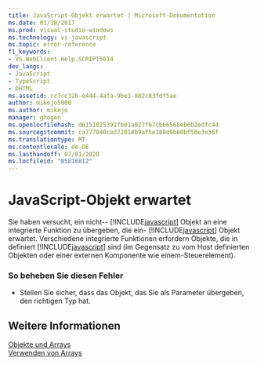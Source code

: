 ```yaml
---
title: JavaScript-Objekt erwartet | Microsoft-Dokumentation
ms.date: 01/18/2017
ms.prod: visual-studio-windows
ms.technology: vs-javascript
ms.topic: error-reference
f1_keywords:
- VS.WebClient.Help.SCRIPT5014
dev_langs:
- JavaScript
- TypeScript
- DHTML
ms.assetid: cc7cc32b-e444-4afa-9be1-802c83fdf5ae
author: mikejo5000
ms.author: mikejo
manager: ghogen
ms.openlocfilehash: d6151825391fb01a027f67cb66568eb6b2edfc44
ms.sourcegitcommit: ca777040ca372014b9af5e188d9b60bf56e3e36f
ms.translationtype: MT
ms.contentlocale: de-DE
ms.lasthandoff: 07/01/2020
ms.locfileid: "85816812"
---
```

# <a name="javascript-object-expected"></a>JavaScript-Objekt erwartet
Sie haben versucht, ein nicht-- [!INCLUDE[javascript](../../javascript/includes/javascript-md.md)] Objekt an eine integrierte Funktion zu übergeben, die ein- [!INCLUDE[javascript](../../javascript/includes/javascript-md.md)] Objekt erwartet. Verschiedene integrierte Funktionen erfordern Objekte, die in definiert [!INCLUDE[javascript](../../javascript/includes/javascript-md.md)] sind (im Gegensatz zu vom Host definierten Objekten oder einer externen Komponente wie einem-Steuerelement).  
  
### <a name="to-correct-this-error"></a>So beheben Sie diesen Fehler  
  
- Stellen Sie sicher, dass das Objekt, das Sie als Parameter übergeben, den richtigen Typ hat.  
  
## <a name="see-also"></a>Weitere Informationen  
 [Objekte und Arrays](../../javascript/objects-and-arrays-javascript.md)   
 [Verwenden von Arrays](../../javascript/advanced/using-arrays-javascript.md)